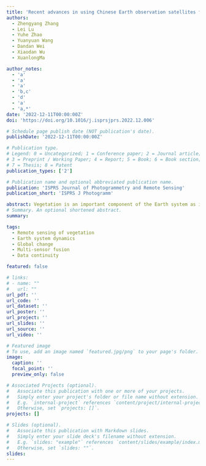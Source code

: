 ```yaml
---
title: 'Recent advances in using Chinese Earth observation satellites for remote sensing of vegetation'
authors:
  - Zhengyang Zhang
  - Lei Lu
  - Yuhe Zhao
  - Yuanyuan Wang
  - Dandan Wei
  - Xiaodan Wu
  - XuanlongMa

author_notes:
  - 'a'
  - 'a'
  - 'a'
  - 'b,c'
  - 'd'
  - 'a'
  - 'a,*'
date: '2022-12-11T00:00:00Z'
doi: 'https://doi.org/10.1016/j.isprsjprs.2022.12.006'

# Schedule page publish date (NOT publication's date).
publishDate: '2022-12-11T00:00:00Z'

# Publication type.
# Legend: 0 = Uncategorized; 1 = Conference paper; 2 = Journal article;
# 3 = Preprint / Working Paper; 4 = Report; 5 = Book; 6 = Book section;
# 7 = Thesis; 8 = Patent
publication_types: ['2']

# Publication name and optional abbreviated publication name.
publication: 'ISPRS Journal of Photogrammetry and Remote Sensing'
publication_short: 'ISPRS J Photogramm'

abstract: Vegetation is an important component of the Earth system as it supports other terrestrial biological activities through photosynthetic production. The biophysical and biochemical parameters of vegetation retrieved from satellite observations have been extensively used in global vegetation monitoring and Earth system modeling. So far, most of the remote sensing data used for vegetation-related applications are from sensors onboard American or European satellites. From the users’ perspective, it would be beneficial to have well-calibrated science-quality Earth observation data from a diverse sources that can not only secure data continuity in case of sensor retirement or failure, but also enable multi-sensor research opportunities such as data fusion or multi-angle remote sensing. In this regard, it is worth exploring the usefulness of the Chinese Earth Observation Satellites (CEOSs) for remote sensing of vegetation. Here we reviewed the recent progress in using the CEOSs data for retrieving key vegetation parameters. We focused on the uncertainty and limitation in using the CEOSs by critically examining the available studies conducted on different vegetation types. We also made recommendations on research opportunities in combining CEOSs data with the existing data from other space agencies. The hope is to offer the community an up-to-date overview of what could be useful to their specific applications by leveraging the orbiting and the planned CEOSs sensors. In addition, critical evaluations from the community are expected to feed back and lead to improved CEOSs data in the future.
# Summary. An optional shortened abstract.
summary: 

tags:
  - Remote sensing of vegetation
  - Earth system dynamics
  - Global change
  - Multi-sensor fusion
  - Data continuity

featured: false

# links:
# - name: ""
#   url: ""
url_pdf: ''
url_code: ''
url_dataset: ''
url_poster: ''
url_project: ''
url_slides: ''
url_source: ''
url_video: ''

# Featured image
# To use, add an image named `featured.jpg/png` to your page's folder.
image:
  caption: ''
  focal_point: ''
  preview_only: false

# Associated Projects (optional).
#   Associate this publication with one or more of your projects.
#   Simply enter your project's folder or file name without extension.
#   E.g. `internal-project` references `content/project/internal-project/index.md`.
#   Otherwise, set `projects: []`.
projects: []

# Slides (optional).
#   Associate this publication with Markdown slides.
#   Simply enter your slide deck's filename without extension.
#   E.g. `slides: "example"` references `content/slides/example/index.md`.
#   Otherwise, set `slides: ""`.
slides:
---
```


